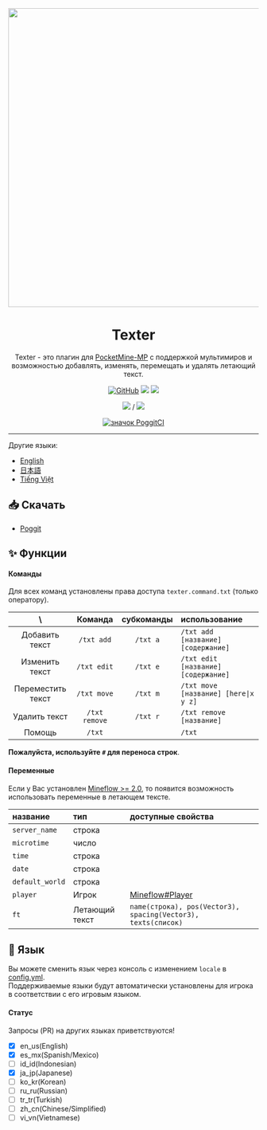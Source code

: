 <div align="center">

<img src="/assets/Texter.png" width="600px">

<h1>Texter</h1>

Texter - это плагин для [PocketMine-MP](https://github.com/pmmp/PocketMine-MP) с поддержкой мультимиров и возможностью добавлять, изменять, перемещать и удалять летающий текст.

[![GitHub](https://img.shields.io/github/license/fuyutsuki/Texter?style=flat-square)](https://github.com/fuyutsuki/Texter/blob/master/LICENSE)
[![](https://poggit.pmmp.io/shield.state/Texter&style=flat-square)](https://poggit.pmmp.io/p/Texter)
[![](https://poggit.pmmp.io/shield.api/Texter&style=flat-square)](https://poggit.pmmp.io/p/Texter)

[![](https://poggit.pmmp.io/shield.dl/Texter&style=flat-square)](https://poggit.pmmp.io/p/Texter) / [![](https://poggit.pmmp.io/shield.dl.total/Texter&style=flat-square)](https://poggit.pmmp.io/p/Texter)

[![значок PoggitCI](https://poggit.pmmp.io/ci.badge/fuyutsuki/Texter/Texter)](https://poggit.pmmp.io/ci/fuyutsuki/Texter/Texter)

</div>

***

<!--
**Эта ветка в стадии разработки. Может содержать много ошибок**
-->

Другие языки:
- [English](/README.md)
- [日本語](/.github/readme/ja_jp.md)
- [Tiếng Việt](/.github/readme/vi_vn.md)


:inbox_tray: Скачать
-----------------------------------------

* [Poggit](https://poggit.pmmp.io/p/Texter)


:sparkles: Функции
-----------------------------------------

#### Команды

Для всех команд установлены права доступа `texter.command.txt` (только оператору).

| \ |Команда|субкоманды|использование|
|:--:|:--:|:--:|:--|
|Добавить текст|`/txt add`|`/txt a`|`/txt add [название] [содержание]`|
|Изменить текст|`/txt edit`|`/txt e`|`/txt edit [название] [содержание]`|
|Переместить текст|`/txt move`|`/txt m`|`/txt move [название] [here\|x y z]`|
|Удалить текст|`/txt remove`|`/txt r`|`/txt remove [название]`|
|Помощь|`/txt`||`/txt`|

**Пожалуйста, используйте `#` для переноса строк**.

#### Переменные

Если у Вас установлен [Mineflow >= 2.0](https://poggit.pmmp.io/p/Mineflow), то появится возможность использовать переменные в летающем тексте.

|название|тип|доступные свойства|
|:----|:-|:----------------|
|`server_name`|строка||
|`microtime`|число||
|`time`|строка||
|`date`|строка||
|`default_world`|строка||
|`player`|Игрок|[Mineflow#Player](https://github.com/aieuo/Mineflow#player)|
|`ft`|Летающий текст|`name(строка), pos(Vector3), spacing(Vector3), texts(список)`|


:symbols: Язык
-----------------------------------------

Вы можете сменить язык через консоль с изменением `locale` в [config.yml](/resources/config.yml).  
Поддерживаемые языки будут автоматически установлены для игрока в соответствии с его игровым языком.

#### Статус

Запросы (PR) на других языках приветствуются! 

- [x] en_us(English)
- [x] es_mx(Spanish/Mexico)
- [ ] id_id(Indonesian)
- [x] ja_jp(Japanese)
- [ ] ko_kr(Korean)
- [ ] ru_ru(Russian)
- [ ] tr_tr(Turkish)
- [ ] zh_cn(Chinese/Simplified)
- [ ] vi_vn(Vietnamese)
